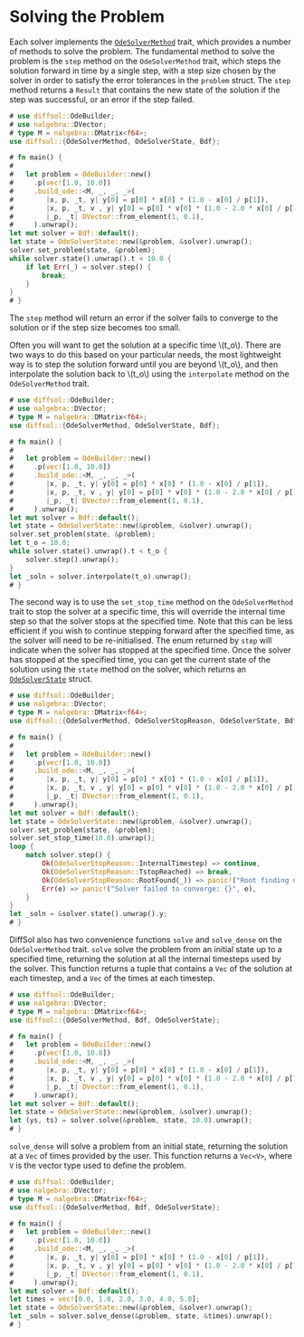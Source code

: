 # Solving the Problem

Each solver implements the [`OdeSolverMethod`](https://docs.rs/diffsol/latest/diffsol/ode_solver/method/trait.OdeSolverMethod.html) trait, which provides a number of methods to solve the problem.
The fundamental method to solve the problem is the `step` method on the `OdeSolverMethod` trait, which steps the solution forward in time by a single step, with a step size chosen by the solver
in order to satisfy the error tolerances in the `problem` struct. The `step` method returns a `Result` that contains the new state of the solution if the step was successful, or an error if the step failed.

```rust
# use diffsol::OdeBuilder;
# use nalgebra::DVector;
# type M = nalgebra::DMatrix<f64>;
use diffsol::{OdeSolverMethod, OdeSolverState, Bdf};

# fn main() {
# 
#   let problem = OdeBuilder::new()
#     .p(vec![1.0, 10.0])
#     .build_ode::<M, _, _, _>(
#        |x, p, _t, y| y[0] = p[0] * x[0] * (1.0 - x[0] / p[1]),
#        |x, p, _t, v , y| y[0] = p[0] * v[0] * (1.0 - 2.0 * x[0] / p[1]),
#        |_p, _t| DVector::from_element(1, 0.1),
#     ).unwrap();
let mut solver = Bdf::default();
let state = OdeSolverState::new(&problem, &solver).unwrap();
solver.set_problem(state, &problem);
while solver.state().unwrap().t < 10.0 {
    if let Err(_) = solver.step() {
        break;
    }
}
# }
```

The `step` method will return an error if the solver fails to converge to the solution or if the step size becomes too small.

Often you will want to get the solution at a specific time \\(t_o\\). There are two ways to do this based on your particular needs, the most lightweight way is to step the solution forward
until you are beyond \\(t_o\\), and then interpolate the solution back to \\(t_o\\) using the `interpolate` method on the `OdeSolverMethod` trait. 

```rust
# use diffsol::OdeBuilder;
# use nalgebra::DVector;
# type M = nalgebra::DMatrix<f64>;
use diffsol::{OdeSolverMethod, OdeSolverState, Bdf};

# fn main() {
# 
#   let problem = OdeBuilder::new()
#     .p(vec![1.0, 10.0])
#     .build_ode::<M, _, _, _>(
#        |x, p, _t, y| y[0] = p[0] * x[0] * (1.0 - x[0] / p[1]),
#        |x, p, _t, v , y| y[0] = p[0] * v[0] * (1.0 - 2.0 * x[0] / p[1]),
#        |_p, _t| DVector::from_element(1, 0.1),
#     ).unwrap();
let mut solver = Bdf::default();
let state = OdeSolverState::new(&problem, &solver).unwrap();
solver.set_problem(state, &problem);
let t_o = 10.0;
while solver.state().unwrap().t < t_o {
    solver.step().unwrap();
}
let _soln = solver.interpolate(t_o).unwrap();
# }
```

The second way is to use the `set_stop_time` method on the `OdeSolverMethod` trait to stop the solver at a specific time, this will override the internal time step so that the solver stops at the specified time.
Note that this can be less efficient if you wish to continue stepping forward after the specified time, as the solver will need to be re-initialised.
The enum returned by `step` will indicate when the solver has stopped at the specified time.
Once the solver has stopped at the specified time, you can get the current state of the solution using the `state` method on the solver, which returns an [`OdeSolverState`](https://docs.rs/diffsol/latest/diffsol/ode_solver/method/struct.OdeSolverState.html) struct.

```rust
# use diffsol::OdeBuilder;
# use nalgebra::DVector;
# type M = nalgebra::DMatrix<f64>;
use diffsol::{OdeSolverMethod, OdeSolverStopReason, OdeSolverState, Bdf};

# fn main() {
# 
#   let problem = OdeBuilder::new()
#     .p(vec![1.0, 10.0])
#     .build_ode::<M, _, _, _>(
#        |x, p, _t, y| y[0] = p[0] * x[0] * (1.0 - x[0] / p[1]),
#        |x, p, _t, v , y| y[0] = p[0] * v[0] * (1.0 - 2.0 * x[0] / p[1]),
#        |_p, _t| DVector::from_element(1, 0.1),
#     ).unwrap();
let mut solver = Bdf::default();
let state = OdeSolverState::new(&problem, &solver).unwrap();
solver.set_problem(state, &problem);
solver.set_stop_time(10.0).unwrap();
loop {
    match solver.step() {
        Ok(OdeSolverStopReason::InternalTimestep) => continue,
        Ok(OdeSolverStopReason::TstopReached) => break,
        Ok(OdeSolverStopReason::RootFound(_)) => panic!("Root finding not used"),
        Err(e) => panic!("Solver failed to converge: {}", e),
    }
}
let _soln = &solver.state().unwrap().y;
# }
```

DiffSol also has two convenience functions `solve` and `solve_dense` on the `OdeSolverMethod` trait. `solve` solve the problem from an initial state up to a specified time, returning the solution at all the 
internal timesteps used by the solver. This function returns a tuple that contains a `Vec` of 
the solution at each timestep, and a `Vec` of the times at each timestep.

```rust
# use diffsol::OdeBuilder;
# use nalgebra::DVector;
# type M = nalgebra::DMatrix<f64>;
use diffsol::{OdeSolverMethod, Bdf, OdeSolverState};

# fn main() {
#   let problem = OdeBuilder::new()
#     .p(vec![1.0, 10.0])
#     .build_ode::<M, _, _, _>(
#        |x, p, _t, y| y[0] = p[0] * x[0] * (1.0 - x[0] / p[1]),
#        |x, p, _t, v , y| y[0] = p[0] * v[0] * (1.0 - 2.0 * x[0] / p[1]),
#        |_p, _t| DVector::from_element(1, 0.1),
#     ).unwrap();
let mut solver = Bdf::default();
let state = OdeSolverState::new(&problem, &solver).unwrap();
let (ys, ts) = solver.solve(&problem, state, 10.0).unwrap();
# }
```

`solve_dense` will solve a problem from an initial state, returning the solution at a `Vec` of times provided by the user. This function returns a `Vec<V>`, where `V` is the vector type used to define the problem.

```rust
# use diffsol::OdeBuilder;
# use nalgebra::DVector;
# type M = nalgebra::DMatrix<f64>;
use diffsol::{OdeSolverMethod, Bdf, OdeSolverState};

# fn main() {
#   let problem = OdeBuilder::new()
#     .p(vec![1.0, 10.0])
#     .build_ode::<M, _, _, _>(
#        |x, p, _t, y| y[0] = p[0] * x[0] * (1.0 - x[0] / p[1]),
#        |x, p, _t, v , y| y[0] = p[0] * v[0] * (1.0 - 2.0 * x[0] / p[1]),
#        |_p, _t| DVector::from_element(1, 0.1),
#     ).unwrap();
let mut solver = Bdf::default();
let times = vec![0.0, 1.0, 2.0, 3.0, 4.0, 5.0];
let state = OdeSolverState::new(&problem, &solver).unwrap();
let _soln = solver.solve_dense(&problem, state, &times).unwrap();
# }
```